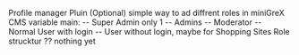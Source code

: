 Profile manager Pluin (Optional)
simple way to ad diffrent roles in miniGreX CMS
variable main:
-- Super Admin only 1
-- Admins
-- Moderator
-- Normal User with login
-- User without login, maybe for Shopping Sites
Role strucktur
?? nothing yet
